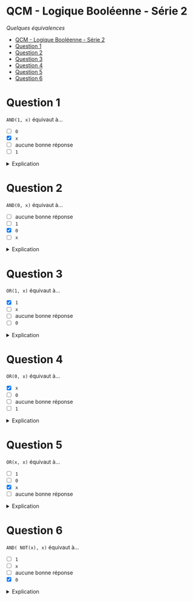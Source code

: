 # QCM - Logique Booléenne - Série 2

*Quelques équivalences*

- [QCM - Logique Booléenne - Série 2](#qcm---logique-booléenne---série-2)
- [Question 1](#question-1)
- [Question 2](#question-2)
- [Question 3](#question-3)
- [Question 4](#question-4)
- [Question 5](#question-5)
- [Question 6](#question-6)

# Question 1

`AND(1, x)` équivaut à...

- [ ] `0`
- [x] `x`
- [ ] aucune bonne réponse
- [ ] `1`

<details>
<summary>Explication</summary>

| A | X | AND |
|:-:|:-:|:---:|
| 1 | 0 |  0  |
| 1 | 1 |  1  |
| 1 | 0 |  0  |
| 1 | 1 |  1  |

</details>

# Question 2

`AND(0, x)` équivaut à...

- [ ] aucune bonne réponse
- [ ] `1`
- [x] `0`
- [ ] `x`

<details>
<summary>Explication</summary>

| A | X | AND |
|:-:|:-:|:---:|
| 0 | 0 |  0  |
| 0 | 1 |  0  |
| 0 | 0 |  0  |
| 0 | 1 |  0  |

</details>

# Question 3

`OR(1, x)` équivaut à...

- [x] `1`
- [ ] `x`
- [ ] aucune bonne réponse
- [ ] `0`

<details>
<summary>Explication</summary>

| A | X | OR |
|:-:|:-:|:---:|
| 1 | 0 |  1  |
| 1 | 1 |  1  |
| 1 | 0 |  1  |
| 1 | 1 |  1  |

</details>

# Question 4

`OR(0, x)` équivaut à...

- [x] `x`
- [ ] `0`
- [ ] aucune bonne réponse
- [ ] `1`

<details>
<summary>Explication</summary>

| A | X | OR |
|:-:|:-:|:---:|
| 0 | 0 |  0  |
| 0 | 1 |  1  |
| 0 | 0 |  0  |
| 0 | 1 |  1  |

</details>

# Question 5

`OR(x, x)` équivaut à...

- [ ] `1`
- [ ] `0`
- [x] `x`
- [ ] aucune bonne réponse

<details>
<summary>Explication</summary>

`OR(0,0)=0` et `OR(1,1)=1`

</details>

# Question 6

`AND( NOT(x), x)` équivaut à...

- [ ] `1`
- [ ] `x`
- [ ] aucune bonne réponse
- [x] `0`

<details>
<summary>Explication</summary>

| A | NOT | AND |
|:-:|:---:|:---:|
| 0 |  1  |  0  |
| 1 |  0  |  0  |

`AND( NOT(0), 0)= 0` et `AND( NOT(1), 1)= 0`

</details>
